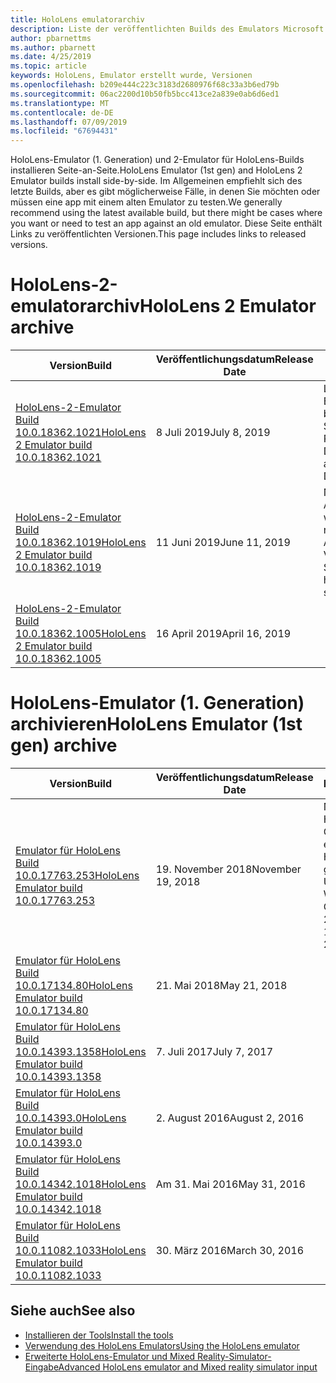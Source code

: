 ```yaml
---
title: HoloLens emulatorarchiv
description: Liste der veröffentlichten Builds des Emulators Microsoft HoloLens.
author: pbarnettms
ms.author: pbarnett
ms.date: 4/25/2019
ms.topic: article
keywords: HoloLens, Emulator erstellt wurde, Versionen
ms.openlocfilehash: b209e444c223c3183d2680976f68c33a3b6ed79b
ms.sourcegitcommit: 06ac2200d10b50fb5bcc413ce2a839e0ab6d6ed1
ms.translationtype: MT
ms.contentlocale: de-DE
ms.lasthandoff: 07/09/2019
ms.locfileid: "67694431"
---
```

<span data-ttu-id="a71a3-104">HoloLens-Emulator (1. Generation) und 2-Emulator für HoloLens-Builds installieren Seite-an-Seite.</span><span class="sxs-lookup"><span data-stu-id="a71a3-104">HoloLens Emulator (1st gen) and HoloLens 2 Emulator builds install side-by-side.</span></span> <span data-ttu-id="a71a3-105">Im Allgemeinen empfiehlt sich des letzte Builds, aber es gibt möglicherweise Fälle, in denen Sie möchten oder müssen eine app mit einem alten Emulator zu testen.</span><span class="sxs-lookup"><span data-stu-id="a71a3-105">We generally recommend using the latest available build, but there might be cases where you want or need to test an app against an old emulator.</span></span> <span data-ttu-id="a71a3-106">Diese Seite enthält Links zu veröffentlichten Versionen.</span><span class="sxs-lookup"><span data-stu-id="a71a3-106">This page includes links to released versions.</span></span>


# <a name="hololens-2-emulator-archive"></a><span data-ttu-id="a71a3-107">HoloLens-2-emulatorarchiv</span><span class="sxs-lookup"><span data-stu-id="a71a3-107">HoloLens 2 Emulator archive</span></span>


|  <span data-ttu-id="a71a3-108">Version</span><span class="sxs-lookup"><span data-stu-id="a71a3-108">Build</span></span> |  <span data-ttu-id="a71a3-109">Veröffentlichungsdatum</span><span class="sxs-lookup"><span data-stu-id="a71a3-109">Release Date</span></span> |  <span data-ttu-id="a71a3-110">Hinweise</span><span class="sxs-lookup"><span data-stu-id="a71a3-110">Notes</span></span> | 
|----------|----------|----------|
|  [<span data-ttu-id="a71a3-111">HoloLens-2-Emulator Build 10.0.18362.1021</span><span class="sxs-lookup"><span data-stu-id="a71a3-111">HoloLens 2 Emulator build 10.0.18362.1021</span></span>](https://go.microsoft.com/fwlink/?linkid=2098508) | <span data-ttu-id="a71a3-112">8 Juli 2019</span><span class="sxs-lookup"><span data-stu-id="a71a3-112">July 8, 2019</span></span> | <span data-ttu-id="a71a3-113">Letzte HoloLens-2-Build.</span><span class="sxs-lookup"><span data-stu-id="a71a3-113">Latest HoloLens 2 build.</span></span>  <span data-ttu-id="a71a3-114">Behandelt ein Signaturzertifikat Problem DiskStream.dll</span><span class="sxs-lookup"><span data-stu-id="a71a3-114">Addresses a signing issue with DiskStream.dll</span></span> |
|  [<span data-ttu-id="a71a3-115">HoloLens-2-Emulator Build 10.0.18362.1019</span><span class="sxs-lookup"><span data-stu-id="a71a3-115">HoloLens 2 Emulator build 10.0.18362.1019</span></span>](https://go.microsoft.com/fwlink/?linkid=2095316) | <span data-ttu-id="a71a3-116">11 Juni 2019</span><span class="sxs-lookup"><span data-stu-id="a71a3-116">June 11, 2019</span></span> | <span data-ttu-id="a71a3-117">Nicht mehr benötigt, als Administrator ausgeführt werden soll.</span><span class="sxs-lookup"><span data-stu-id="a71a3-117">No longer needs to be run as Administrator.</span></span>  <span data-ttu-id="a71a3-118">Verknüpfung im Startmenü hinzugefügt.</span><span class="sxs-lookup"><span data-stu-id="a71a3-118">Start menu shortcut added.</span></span> |
|  [<span data-ttu-id="a71a3-119">HoloLens-2-Emulator Build 10.0.18362.1005</span><span class="sxs-lookup"><span data-stu-id="a71a3-119">HoloLens 2 Emulator build 10.0.18362.1005</span></span>](https://go.microsoft.com/fwlink/?linkid=2087187) | <span data-ttu-id="a71a3-120">16 April 2019</span><span class="sxs-lookup"><span data-stu-id="a71a3-120">April 16, 2019</span></span> |  |


# <a name="hololens-emulator-1st-gen-archive"></a><span data-ttu-id="a71a3-121">HoloLens-Emulator (1. Generation) archivieren</span><span class="sxs-lookup"><span data-stu-id="a71a3-121">HoloLens Emulator (1st gen) archive</span></span>


|  <span data-ttu-id="a71a3-122">Version</span><span class="sxs-lookup"><span data-stu-id="a71a3-122">Build</span></span> |  <span data-ttu-id="a71a3-123">Veröffentlichungsdatum</span><span class="sxs-lookup"><span data-stu-id="a71a3-123">Release Date</span></span> |  <span data-ttu-id="a71a3-124">Hinweise</span><span class="sxs-lookup"><span data-stu-id="a71a3-124">Notes</span></span> | 
|----------|----------|----------|
|  [<span data-ttu-id="a71a3-125">Emulator für HoloLens Build 10.0.17763.253</span><span class="sxs-lookup"><span data-stu-id="a71a3-125">HoloLens Emulator build 10.0.17763.253</span></span>](https://go.microsoft.com/fwlink/?linkid=2065980) | <span data-ttu-id="a71a3-126">19. November 2018</span><span class="sxs-lookup"><span data-stu-id="a71a3-126">November 19, 2018</span></span> | <span data-ttu-id="a71a3-127">Neueste HoloLens (1. Generation) erstellen.</span><span class="sxs-lookup"><span data-stu-id="a71a3-127">Latest HoloLens (1st gen) build.</span></span> <span data-ttu-id="a71a3-128">Update für Windows 10 Oktober 2018.</span><span class="sxs-lookup"><span data-stu-id="a71a3-128">Windows 10 October 2018 Update.</span></span> |
|  [<span data-ttu-id="a71a3-129">Emulator für HoloLens Build 10.0.17134.80</span><span class="sxs-lookup"><span data-stu-id="a71a3-129">HoloLens Emulator build 10.0.17134.80</span></span>](https://go.microsoft.com/fwlink/?linkid=874531) | <span data-ttu-id="a71a3-130">21. Mai 2018</span><span class="sxs-lookup"><span data-stu-id="a71a3-130">May 21, 2018</span></span> | 
|  [<span data-ttu-id="a71a3-131">Emulator für HoloLens Build 10.0.14393.1358</span><span class="sxs-lookup"><span data-stu-id="a71a3-131">HoloLens Emulator build 10.0.14393.1358</span></span>](https://go.microsoft.com/fwlink/?linkid=852626) |  <span data-ttu-id="a71a3-132">7\. Juli 2017</span><span class="sxs-lookup"><span data-stu-id="a71a3-132">July 7, 2017</span></span> |
|  [<span data-ttu-id="a71a3-133">Emulator für HoloLens Build 10.0.14393.0</span><span class="sxs-lookup"><span data-stu-id="a71a3-133">HoloLens Emulator build 10.0.14393.0</span></span>](http://go.microsoft.com/fwlink/?LinkID=823018) |  <span data-ttu-id="a71a3-134">2\. August 2016</span><span class="sxs-lookup"><span data-stu-id="a71a3-134">August 2, 2016</span></span> |
|  [<span data-ttu-id="a71a3-135">Emulator für HoloLens Build 10.0.14342.1018</span><span class="sxs-lookup"><span data-stu-id="a71a3-135">HoloLens Emulator build 10.0.14342.1018</span></span>](http://go.microsoft.com/fwlink/?LinkID=823018) |  <span data-ttu-id="a71a3-136">Am 31. Mai 2016</span><span class="sxs-lookup"><span data-stu-id="a71a3-136">May 31, 2016</span></span> |
|  [<span data-ttu-id="a71a3-137">Emulator für HoloLens Build 10.0.11082.1033</span><span class="sxs-lookup"><span data-stu-id="a71a3-137">HoloLens Emulator build 10.0.11082.1033</span></span>](http://go.microsoft.com/fwlink/?LinkID=724053) |  <span data-ttu-id="a71a3-138">30. März 2016</span><span class="sxs-lookup"><span data-stu-id="a71a3-138">March 30, 2016</span></span> |

## <a name="see-also"></a><span data-ttu-id="a71a3-139">Siehe auch</span><span class="sxs-lookup"><span data-stu-id="a71a3-139">See also</span></span>
* [<span data-ttu-id="a71a3-140">Installieren der Tools</span><span class="sxs-lookup"><span data-stu-id="a71a3-140">Install the tools</span></span>](install-the-tools.md)
* [<span data-ttu-id="a71a3-141">Verwendung des HoloLens Emulators</span><span class="sxs-lookup"><span data-stu-id="a71a3-141">Using the HoloLens emulator</span></span>](using-the-hololens-emulator.md)
* [<span data-ttu-id="a71a3-142">Erweiterte HoloLens-Emulator und Mixed Reality-Simulator-Eingabe</span><span class="sxs-lookup"><span data-stu-id="a71a3-142">Advanced HoloLens emulator and Mixed reality simulator input</span></span>](advanced-hololens-emulator-and-mixed-reality-simulator-input.md)
